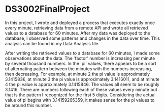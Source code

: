 # DS3002FinalProject

  In this project, I wrote and deployed a process that executes exactly once every minute, retrieving data from a remote API and wrote all retrieved values to a database for 60 minutes. After my data was deployed to the database, I observed some patterns and changes in the data over time. This analysis can be found in my Data Analysis file. 

After writing the retrieved values to a database for 60 minutes, I made some observations about the data. The 'factor' number is increasing per minute by several thousand numbers. In the 'pi' values, there appears to be a sort of alternating pattern between the minutes with the numbers increasing, then decreasing. For example, at minute 2 the pi value is approximately 3.1415836, at minute 3 the pi value is approximately 3.1416011, and at minute 4 the pi value is approximately 3.1415846. The values all seem to be roughly 3.1416. There are numbers following each of these values every minute but that is the pattern I recognized for the first 5 digits. Considering the actual value of pi begins with 3.14159265359, it makes sense for the pi values to be around this number. 
